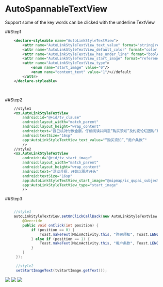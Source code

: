 # AutoSpannableTextView
Support some of the key words can be clicked with the underline TextView<br>

##Step1

```xml
    <declare-styleable name="AutoLinkStyleTextView">
        <attr name="AutoLinkStyleTextView_text_value" format="string|reference"/>//key word with color and underline, and split with ','(en)
        <attr name="AutoLinkStyleTextView_default_color" format="color|reference"/>//word and underline's color
        <attr name="AutoLinkStyleTextView_has_under_line" format="boolean"/>//underline with true and false
        <attr name="AutoLinkStyleTextView_start_image" format="reference"/>//start with image 's TextView
        <attr name="AutoLinkStyleTextView_type">
            <enum name="start_image" value="0"/>
            <enum name="content_text" value="1"/>//default
        </attr>
    </declare-styleable>
```
<br>

##Step2

```xml
    //style1
    <xx.AutoLinkStyleTextView
        android:id="@+id/tv_clause"
        android:layout_width="match_parent"
        android:layout_height="wrap_content"
        android:text="我已核对付款金额，仔细阅读并同意“购买须知”及约克论坛团购“用户条款”"
        android:textSize="16sp"
        app:AutoLinkStyleTextView_text_value="“购买须知”,“用户条款”"
        />
    //style2
    <xx.AutoLinkStyleTextView
        android:id="@+id/tv_start_image"
        android:layout_width="match_parent"
        android:layout_height="wrap_content"
        android:text="活动介绍，开始以图片开头"
        android:textSize="16sp"
        app:AutoLinkStyleTextView_start_image="@mipmap/ic_qupai_subject_information"
        app:AutoLinkStyleTextView_type="start_image"
        />

```
##Step3

```java

    //style1
    autoLinkStyleTextView.setOnClickCallBack(new AutoLinkStyleTextView.ClickCallBack() {
        @Override
        public void onClick(int position) {
            if (position == 0) {
                Toast.makeText(MainActivity.this, "购买须知", Toast.LENGTH_SHORT).show();
            } else if (position == 1) {
                Toast.makeText(MainActivity.this, "用户条款", Toast.LENGTH_SHORT).show();
            }
        }
     });
     
     //style2
     setStartImageText(tvStartImage.getText());
```

![](https://github.com/wangshaolei/UnderLineLinkTextView/blob/master/img/1.png)
![](https://github.com/wangshaolei/UnderLineLinkTextView/blob/master/img/2.png)
![](https://github.com/wangshaolei/UnderLineLinkTextView/blob/master/img/3.png)
